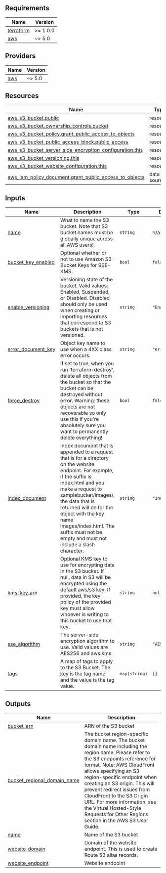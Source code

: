 <!-- BEGIN_TF_DOCS -->
## Requirements

| Name | Version |
|------|---------|
| <a name="requirement_terraform"></a> [terraform](#requirement\_terraform) | >= 1.0.0 |
| <a name="requirement_aws"></a> [aws](#requirement\_aws) | ~> 5.0 |

## Providers

| Name | Version |
|------|---------|
| <a name="provider_aws"></a> [aws](#provider\_aws) | ~> 5.0 |

## Resources

| Name | Type |
|------|------|
| [aws_s3_bucket.public](https://registry.terraform.io/providers/hashicorp/aws/latest/docs/resources/s3_bucket) | resource |
| [aws_s3_bucket_ownership_controls.bucket](https://registry.terraform.io/providers/hashicorp/aws/latest/docs/resources/s3_bucket_ownership_controls) | resource |
| [aws_s3_bucket_policy.grant_public_access_to_objects](https://registry.terraform.io/providers/hashicorp/aws/latest/docs/resources/s3_bucket_policy) | resource |
| [aws_s3_bucket_public_access_block.public_access](https://registry.terraform.io/providers/hashicorp/aws/latest/docs/resources/s3_bucket_public_access_block) | resource |
| [aws_s3_bucket_server_side_encryption_configuration.this](https://registry.terraform.io/providers/hashicorp/aws/latest/docs/resources/s3_bucket_server_side_encryption_configuration) | resource |
| [aws_s3_bucket_versioning.this](https://registry.terraform.io/providers/hashicorp/aws/latest/docs/resources/s3_bucket_versioning) | resource |
| [aws_s3_bucket_website_configuration.this](https://registry.terraform.io/providers/hashicorp/aws/latest/docs/resources/s3_bucket_website_configuration) | resource |
| [aws_iam_policy_document.grant_public_access_to_objects](https://registry.terraform.io/providers/hashicorp/aws/latest/docs/data-sources/iam_policy_document) | data source |

## Inputs

| Name | Description | Type | Default | Required |
|------|-------------|------|---------|:--------:|
| <a name="input_name"></a> [name](#input\_name) | What to name the S3 bucket. Note that S3 bucket names must be globally unique across all AWS users! | `string` | n/a | yes |
| <a name="input_bucket_key_enabled"></a> [bucket\_key\_enabled](#input\_bucket\_key\_enabled) | Optional whether or not to use Amazon S3 Bucket Keys for SSE-KMS. | `bool` | `false` | no |
| <a name="input_enable_versioning"></a> [enable\_versioning](#input\_enable\_versioning) | Versioning state of the bucket. Valid values: Enabled, Suspended, or Disabled. Disabled should only be used when creating or importing resources that correspond to S3 buckets that is not versioned. | `string` | `"Enabled"` | no |
| <a name="input_error_document_key"></a> [error\_document\_key](#input\_error\_document\_key) | Object key name to use when a 4XX class error occurs. | `string` | `"error.html"` | no |
| <a name="input_force_destroy"></a> [force\_destroy](#input\_force\_destroy) | If set to true, when you run 'terraform destroy', delete all objects from the bucket so that the bucket can be destroyed without error. Warning: these objects are not recoverable so only use this if you're absolutely sure you want to permanently delete everything! | `bool` | `false` | no |
| <a name="input_index_document"></a> [index\_document](#input\_index\_document) | Index document that is appended to a request that is for a directory on the website endpoint. For example, if the suffix is index.html and you make a request to samplebucket/images/, the data that is returned will be for the object with the key name images/index.html. The suffix must not be empty and must not include a slash character. | `string` | `"index.html"` | no |
| <a name="input_kms_key_arn"></a> [kms\_key\_arn](#input\_kms\_key\_arn) | Optional KMS key to use for encrypting data in the S3 bucket. If null, data in S3 will be encrypted using the default aws/s3 key. If provided, the key policy of the provided key must allow whoever is writing to this bucket to use that key. | `string` | `null` | no |
| <a name="input_sse_algorithm"></a> [sse\_algorithm](#input\_sse\_algorithm) | The server-side encryption algorithm to use. Valid values are AES256 and aws:kms. | `string` | `"AES256"` | no |
| <a name="input_tags"></a> [tags](#input\_tags) | A map of tags to apply to the S3 Bucket. The key is the tag name and the value is the tag value. | `map(string)` | `{}` | no |

## Outputs

| Name | Description |
|------|-------------|
| <a name="output_bucket_arn"></a> [bucket\_arn](#output\_bucket\_arn) | ARN of the S3 bucket |
| <a name="output_bucket_regional_domain_name"></a> [bucket\_regional\_domain\_name](#output\_bucket\_regional\_domain\_name) | The bucket region-specific domain name. The bucket domain name including the region name. Please refer to the S3 endpoints reference for format. Note: AWS CloudFront allows specifying an S3 region-specific endpoint when creating an S3 origin. This will prevent redirect issues from CloudFront to the S3 Origin URL. For more information, see the Virtual Hosted-Style Requests for Other Regions section in the AWS S3 User Guide. |
| <a name="output_name"></a> [name](#output\_name) | Name of the S3 bucket |
| <a name="output_website_domain"></a> [website\_domain](#output\_website\_domain) | Domain of the website endpoint. This is used to create Route 53 alias records. |
| <a name="output_website_endpoint"></a> [website\_endpoint](#output\_website\_endpoint) | Website endpoint |
<!-- END_TF_DOCS -->